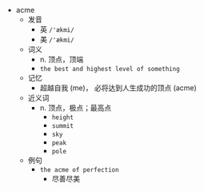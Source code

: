 - acme
  - 发音
    - 英 `/'ækmi/`
    - 美 `/'ækmi/`
  - 词义
    - n. 顶点，顶端
    - `the best and highest level of something`
  - 记忆
    - 超越自我 (me)， 必将达到人生成功的顶点 (acme)
  - 近义词
    - n. 顶点，极点；最高点
      - `height`
      - `summit`
      - `sky`
      - `peak`
      - `pole`
  - 例句
    - `the acme of perfection`
      - 尽善尽美

